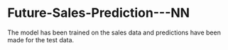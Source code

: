 # Future-Sales-Prediction---NN
The model has been trained on the sales data and predictions have been made for the test data.
